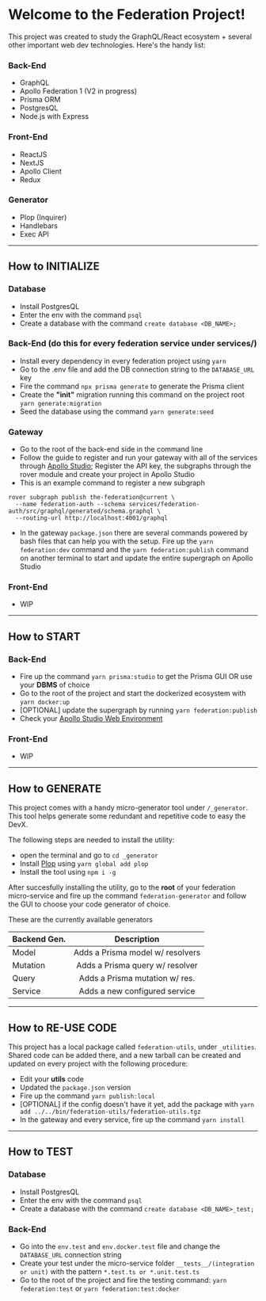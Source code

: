 # Welcome to the Federation Project!

This project was created to study the GraphQL/React ecosystem + several other important web dev technologies. Here's the handy list:

### Back-End

- GraphQL
- Apollo Federation 1 (V2 in progress)
- Prisma ORM
- PostgresQL
- Node.js with Express

### Front-End

- ReactJS
- NextJS
- Apollo Client
- Redux

### Generator

- Plop (Inquirer)
- Handlebars
- Exec API

---

## How to INITIALIZE

### Database

- Install PostgresQL
- Enter the env with the command `psql`
- Create a database with the command `create database <DB_NAME>;`

### Back-End (do this for every federation service under **services/**)

- Install every dependency in every federation project using `yarn`
- Go to the .env file and add the DB connection string to the `DATABASE_URL` key
- Fire the command `npx prisma generate` to generate the Prisma client
- Create the **"init"** migration running this command on the project root `yarn generate:migration`
- Seed the database using the command `yarn generate:seed`

### Gateway

- Go to the root of the back-end side in the command line
- Follow the guide to register and run your gateway with all of the services through [Apollo Studio](<[https://link](https://www.apollographql.com/docs/federation/quickstart/)>); Register the API key, the subgraphs through the rover module and create your project in Apollo Studio
- This is an example command to register a new subgraph

```console
rover subgraph publish the-federation@current \
  --name federation-auth --schema services/federation-auth/src/graphql/generated/schema.graphql \
  --routing-url http://localhost:4001/graphql
```

- In the gateway `package.json` there are several commands powered by bash files that can help you with the setup. Fire up the `yarn federation:dev` command and the `yarn federation:publish` command on another terminal to start and update the entire supergraph on Apollo Studio

### Front-End

- WIP

---

## How to START

### Back-End

- Fire up the command `yarn prisma:studio` to get the Prisma GUI OR use your **DBMS** of choice
- Go to the root of the project and start the dockerized ecosystem with `yarn docker:up`
- [OPTIONAL] update the supergraph by running `yarn federation:publish`
- Check your [Apollo Studio Web Environment](<[https://link](https://studio.apollographql.com/)>)

### Front-End

- WIP

---

## How to GENERATE

This project comes with a handy micro-generator tool under `/_generator`. This tool helps generate some redundant and repetitive code to easy the DevX.

The following steps are needed to install the utility:

- open the terminal and go to `cd _generator`
- Install [Plop](https://plopjs.com/) using `yarn global add plop`
- Install the tool using `npm i -g`

After succesfully installing the utility, go to the **root** of your federation micro-service and fire up the command `federation-generator` and follow the GUI to choose your code generator of choice.

These are the currently available generators

| Backend Gen. |           Description            |
| ------------ | :------------------------------: |
| Model        | Adds a Prisma model w/ resolvers |
| Mutation     | Adds a Prisma query w/ resolver  |
| Query        |  Adds a Prisma mutation w/ res.  |
| Service      |  Adds a new configured service   |

---

## How to RE-USE CODE

This project has a local package called `federation-utils`, under `_utilities`. Shared code can be added there, and a new tarball can be created and updated on every project with the following procedure:

- Edit your **utils** code
- Updated the `package.json` version
- Fire up the command `yarn publish:local`
- [OPTIONAL] if the config doesn't have it yet, add the package with `yarn add ../../bin/federation-utils/federation-utils.tgz`
- In the gateway and every service, fire up the command `yarn install`

---

## How to TEST

### Database

- Install PostgresQL
- Enter the env with the command `psql`
- Create a database with the command `create database <DB_NAME>_test;`

### Back-End

- Go into the `env.test` and `env.docker.test` file and change the `DATABASE_URL` connection string
- Create your test under the micro-service folder `__tests__/(integration or unit)` with the pattern `*.test.ts or *.unit.test.ts`
- Go to the root of the project and fire the testing command: `yarn federation:test` or `yarn federation:test:docker`

